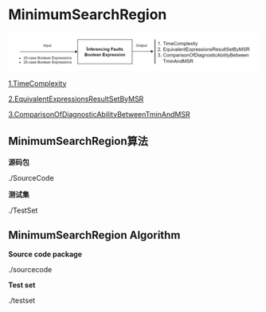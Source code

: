 # MinimumSearchRegion #

![image](https://github.com/Club-A/MinimumSearchRegion/blob/main/FlowProcessDiagram.jpg)

[1.TimeComplexity](https://github.com/Club-A/MinimumSearchRegion/blob/main/Output/TimeComplexity.csv)

[2.EquivalentExpressionsResultSetByMSR](https://github.com/Club-A/MinimumSearchRegion/blob/main/Output/EquivalentExpressionsResultSetByMSR.csv)

[3.ComparisonOfDiagnosticAbilityBetweenTminAndMSR](https://github.com/Club-A/MinimumSearchRegion/blob/main/Output/ComparisonofDiagnosabilityBetweenTminAndMSR.csv)

## MinimumSearchRegion算法 ##


**源码包**

./SourceCode

**测试集** 

./TestSet



## MinimumSearchRegion Algorithm ##

**Source code package**

./sourcecode


**Test set** 

./testset